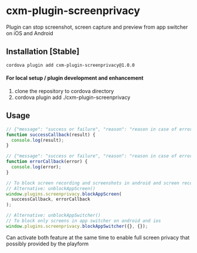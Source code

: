 # cxm-plugin-screenprivacy
Plugin can stop screenshot, screen capture and preview from app switcher on iOS and Android

## Installation [Stable]
`cordova plugin add cxm-plugin-screenprivacy@1.0.0`

#### For local setup / plugin development and enhancement
  1. clone the repository to cordova directory 
  2. cordova plugin add ./cxm-plugin-screenprivacy

## Usage

```js
// {"message": "success or failure", "reason": "reason in case of error"}
function successCallback(result) {
  console.log(result);
}

// {"message": "success or failure", "reason": "reason in case of error"}
function errorCallback(error) {
  console.log(error);
}

// To block screen recording and screenshots in android and screen recording in ios
// Alternative: unblockAppScreen()
window.plugins.screenprivacy.blockAppScreen(
  successCallback, errorCallback
);

// Alternative: unblockAppSwitcher()
// To block only screens in app switcher on android and ios
window.plugins.screenprivacy.blockAppSwitcher({}, {});
```

Can activate both feature at the same time to enable full screen privacy that possibly provided by the playform